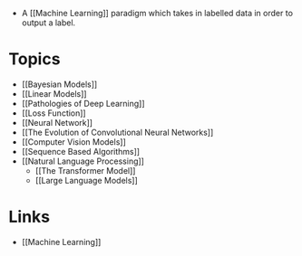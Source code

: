 * A [[Machine Learning]] paradigm which takes in labelled data in order to output a label. 

# Topics
* [[Bayesian Models]]
* [[Linear Models]]
* [[Pathologies of Deep Learning]]
* [[Loss Function]]
* [[Neural Network]]
* [[The Evolution of Convolutional Neural Networks]]
* [[Computer Vision Models]]
* [[Sequence Based Algorithms]]
* [[Natural Language Processing]]
	* [[The Transformer Model]]
	* [[Large Language Models]]
# Links
* [[Machine Learning]]
